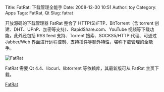 Title: FatRat: 下载管理全能手
Date: 2008-12-30 10:51
Author: toy
Category: Apps
Tags: FatRat, Qt
Slug: fatrat

开放源码的下载管理器 FatRat 整合了 HTTP(S)/FTP、BitTorrent（含 torrent
创建、DHT、UPnP、加密等支持）、RapidShare.com、YouTube
视频等下载功能，此外还包括 RSS feed 支持、Torrent 搜索、SOCKS5/HTTP
代理、可通过 Jabber/Web
界面进行远程控制、支持插件等额外特性，堪称下载管理的全能手。

![FatRat](http://i.linuxtoy.org/images/2008/12/fatrat.png)

FatRat 需要 Qt 4.4、libcurl、libtorrent 等依赖库，其最新版可从 FatRat
主页下载。

[FatRat](http://fatrat.dolezel.info/download)
